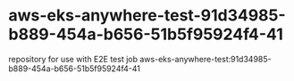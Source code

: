 # aws-eks-anywhere-test-91d34985-b889-454a-b656-51b5f95924f4-41
repository for use with E2E test job aws-eks-anywhere-test:91d34985-b889-454a-b656-51b5f95924f4-41
